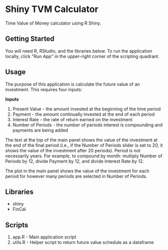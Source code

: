 # Shiny TVM Calculator
Time Value of Money calculator using R Shiny.

## Getting Started

You will need R, RStudio, and the libraries below. To run the application locally, click "Run App" in the upper-right corner of the scripting quadrant.

## Usage

The purpose of this application is calculate the future value of an investment. This requires four inputs:

**Inputs**
1. Present Value - the amount invested at the beginning of the time period
2. Payment - the amount continually invested at the end of each period
3. Interest Rate - the rate of return earned on the investment
4. Number of Periods - the number of periods interest is compounding and payments are being added

The text at the top of the main panel shows the value of the investment at the end of the final period (i.e., if the Number of Periods slider is set to 20, it shows the value of the investment after 20 periods). Period is not necessarily years. For example, to compound by month: multiply Number of Periods by 12, divide Payment by 12, and divide Interest Rate by 12.

The plot in the main panel shows the value of the investment for each period for however many periods are selected in Number of Periods.

## Libraries

* shiny
* FinCal

## Scripts

1. app.R - Main application script
2. utils.R - Helper script to return future value schedule as a dataframe
